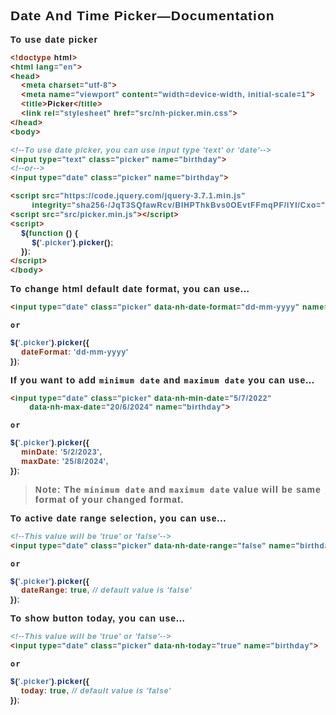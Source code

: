 <style>
@import url('https://fonts.googleapis.com/css2?family=Mulish:ital,wght@0,200..1000;1,200..1000&display=swap');
*{
    font-family: "Mulish", sans-serif;
    font-optical-sizing: auto;
    font-weight: 600;
    font-style: normal;
    letter-spacing: 1px;
}
</style>

## Date And Time Picker—Documentation

To use date picker

```html
<!doctype html>
<html lang="en">
<head>
    <meta charset="utf-8">
    <meta name="viewport" content="width=device-width, initial-scale=1">
    <title>Picker</title>
    <link rel="stylesheet" href="src/nh-picker.min.css">
</head>
<body>

<!--To use date picker, you can use input type 'text' or 'date'-->
<input type="text" class="picker" name="birthday">
<!--or-->
<input type="date" class="picker" name="birthday">

<script src="https://code.jquery.com/jquery-3.7.1.min.js"
        integrity="sha256-/JqT3SQfawRcv/BIHPThkBvs0OEvtFFmqPF/lYI/Cxo=" crossorigin="anonymous"></script>
<script src="src/picker.min.js"></script>
<script>
    $(function () {
        $('.picker').picker();
    });
</script>
</body>
```

To change html default date format, you can use...

```html
<input type="date" class="picker" data-nh-date-format="dd-mm-yyyy" name="birthday">
```

```or```

```javascript
$('.picker').picker({
    dateFormat: 'dd-mm-yyyy'
});
```

If you want to add ```minimum date``` and ```maximum date``` you can use...

```html
<input type="date" class="picker" data-nh-min-date="5/7/2022"
       data-nh-max-date="20/6/2024" name="birthday">
```

```or```

```javascript
$('.picker').picker({
    minDate: '5/2/2023',
    maxDate: '25/8/2024',
});
```

> Note: The ```minimum date``` and ```maximum date``` value will be same format of your changed format.

To active date range selection, you can use...

```html
<!--This value will be 'true' or 'false'-->
<input type="date" class="picker" data-nh-date-range="false" name="birthday">
```

```or```

```javascript
$('.picker').picker({
    dateRange: true, // default value is 'false'
});
```

To show button today, you can use...

```html
<!--This value will be 'true' or 'false'-->
<input type="date" class="picker" data-nh-today="true" name="birthday">
```

```or```

```javascript
$('.picker').picker({
    today: true, // default value is 'false'
});
```

